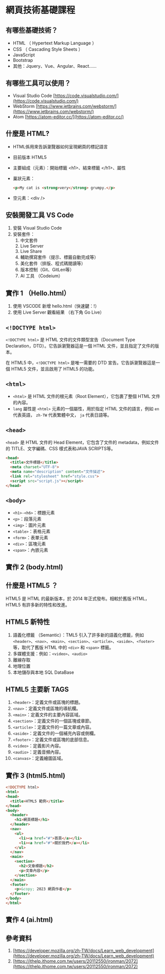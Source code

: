 # 網頁技術基礎課程

## 有哪些基礎技術？

* HTML （ Hypertext Markup Language ）
* CSS （ Cascading Style Sheets ）
* JavaScript
* Bootstrap
* 其他：Jquery、Vue、Angular、React......

## 有哪些工具可以使用？

* Visual Studio Code [https://code.visualstudio.com/](https://code.visualstudio.com/)
* WebStorm [https://www.jetbrains.com/webstorm/](https://www.jetbrains.com/webstorm/)
* Atom [https://atom-editor.cc/](https://atom-editor.cc/)

## 什麼是 HTML?

* HTML係用來告訴瀏覽器如何呈現網頁的標記語言
* 目前版本 HTML5
* 主要組成（元素）：開始標籤 &lt;h1&gt;、結束標籤 &lt;/h1&gt;、屬性
* 巢狀元素：

  ```HTML
  <p>My cat is <strong>very</strong> grumpy.</p>
  ```

* 空元素：&lt;div /&gt;

## 安裝開發工具 VS Code

1. 安裝 Visual Studio Code
2. 安裝套件：
   1. 中文套件
   2. Live Server
   3. Live Share
   4. 輔助撰寫套件（提示、標籤自動完成等）
   5. 美化套件（排版、程式碼閱讀等）
   6. 版本控制（Git、GitLen等）
   7. AI 工具 （Codeium）

## 實作 1 （Hello.html）

1. 使用 VSCODE 新增 hello.html（快速鍵：!）
2. 使用 Live Server 觀看結果 （右下角 Go Live）

## `<!DOCTYPE html>`

`<!DOCTYPE html>` 是 HTML 文件的文件類型宣告（Document Type Declaration，DTD）。它告訴瀏覽器這是一個 HTML 文件，並且指定了文件的版本。

在 HTML5 中，`<!DOCTYPE html>` 是唯一需要的 DTD 宣告。它告訴瀏覽器這是一個 HTML5 文件，並且啟用了 HTML5 的功能。

## `<html>`

* `<html>` 是 HTML 文件的根元素（Root Element），它包裹了整個 HTML 文件的內容。
* `lang` 屬性是 `<html>` 元素的一個屬性，用於指定 HTML 文件的語言，例如 `en` 代表英語， `zh-TW` 代表繁體中文， `ja` 代表日語等。

## `<head>`

`<head>` 是 HTML 文件的 Head Element，它包含了文件的 metadata，例如文件的 TITLE、文字編碼、CSS 樣式表和JAVA SCRIPTS等。

```HTML
<head>
  <title>文件標題</title>
  <meta charset="UTF-8">
  <meta name="description" content="文件描述">
  <link rel="stylesheet" href="style.css">
  <script src="script.js"></script>
</head>
```

## `<body>`

* `<h1>-<h6>`：標題元素
* `<p>`：段落元素
* `<img>`：圖片元素
* `<table>`：表格元素
* `<form>`：表單元素
* `<div>`：區塊元素
* `<span>`：內嵌元素

## 實作 2 (body.html)

## 什麼是 HTML5 ？

HTML5 是 HTML 的最新版本，於 2014 年正式發布。相較於舊版 HTML，HTML5 有許多新的特性和改進。

## HTML5 新特性

1. 語義化標籤 （Semantic）：TML5 引入了許多新的語義化標籤，例如 `<header>`、`<nav>`、`<main>`、`<section>`、`<article>`、`<aside>`、`<footer>` 等，取代了舊版 HTML 中的 `<div>` 和 `<span>` 標籤。
2. 多媒體支援：例如：`<video>`、`<audio>`
3. 離線存取
4. 地理位置
5. 本地儲存與本地 SQL DataBase

## HTML5 主要新 TAGS

1. `<header>`：定義文件或區塊的標題。
2. `<nav>`：定義文件或區塊的導航欄。
3. `<main>`：定義文件的主要內容區域。
4. `<section>`：定義文件的一個區塊或章節。
5. `<article>`：定義文件的一篇文章或內容。
6. `<aside>`：定義文件的一個補充內容或側欄。
7. `<footer>`：定義文件或區塊的底部信息。
8. `<video>`：定義影片內容。
9. `<audio>`：定義音頻內容。
10. `<canvas>`：定義繪圖區域。



## 實作 3 (html5.html)

``` HTML
<!DOCTYPE html>
<html>
<head>
  <title>HTML5 範例</title>
</head>
<body>
  <header>
    <h1>網頁標題</h1>
  </header>
  <nav>
    <ul>
      <li><a href="#">首頁</a></li>
      <li><a href="#">關於我們</a></li>
    </ul>
  </nav>
  <main>
    <section>
      <h2>文章標題</h2>
      <p>文章內容</p>
    </section>
  </main>
  <footer>
    <p>&copy; 2023 網頁作者</p>
  </footer>
</body>
</html>
```

## 實作 4 (ai.html)

## 參考資料

1. [https://developer.mozilla.org/zh-TW/docs/Learn_web_development](https://developer.mozilla.org/zh-TW/docs/Learn_web_development)
2. [https://ithelp.ithome.com.tw/users/20112550/ironman/2072](https://ithelp.ithome.com.tw/users/20112550/ironman/2072)
